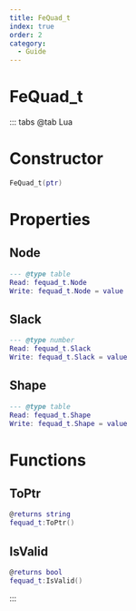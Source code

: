 ```yaml
---
title: FeQuad_t
index: true
order: 2
category:
  - Guide
---
```


# FeQuad_t

::: tabs
@tab Lua
# Constructor
```lua
FeQuad_t(ptr)
```
# Properties
## Node 
```lua
--- @type table
Read: fequad_t.Node
Write: fequad_t.Node = value
```
## Slack 
```lua
--- @type number
Read: fequad_t.Slack
Write: fequad_t.Slack = value
```
## Shape 
```lua
--- @type table
Read: fequad_t.Shape
Write: fequad_t.Shape = value
```
# Functions
## ToPtr
```lua
@returns string
fequad_t:ToPtr()
```
## IsValid
```lua
@returns bool
fequad_t:IsValid()
```

:::
